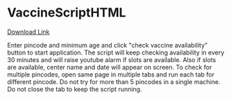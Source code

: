 # VaccineScriptHTML

[Download Link](https://drive.google.com/file/d/1XyWaB2aoRiqRhrZS-xu6vv_s4iehibSW/view?usp=drivesdk)

Enter pincode and minimum age and click "check vaccine availability" button to start application.
The script will keep checking availability in every 30 minutes and will raise youtube alarm if slots are available.
Also if slots are available, center name and date will appear on screen.
To check for multiple pincodes, open same page in multiple tabs and run each tab for different pincode.
Do not try for more than 5 pincodes in a single machine.
Do not close the tab to keep the script running.
